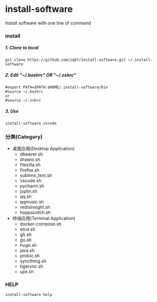 # install-software
Install software with one line of command

### install
##### 1. Clone to local
`git clone https://github.com/zqb7/install-software.git ~/.install-software`
##### 2. Edit "~/.bashrc" OR "~/.zshrc"
```
#export PATH=$PATH:$HOME/.install-software/bin
#source ~/.bashrc
or
#source ~/.zshrc
```
##### 3. Use
`install-software vscode`

### 分类(Category)
+ 桌面应用(Desktop Application)
    - dbeaver.sh
    - drawio.sh
    - filezilla.sh
    - firefox.sh
    - sublime_text.sh
    - vscode.sh
    - pycharm.sh
    - joplin.sh
    - qq.sh
    - qqmusic.sh
    - redisInsight.sh
    - hoppscotch.sh
+ 终端应用(Terminal Application)
    - docker-compose.sh
    - etcd.sh
    - gh.sh
    - go.sh
    - hugo.sh
    - java.sh
    - protoc.sh
    - syncthing.sh
    - tigervnc.sh
    - upx.sh

### HELP
`install-software help`
